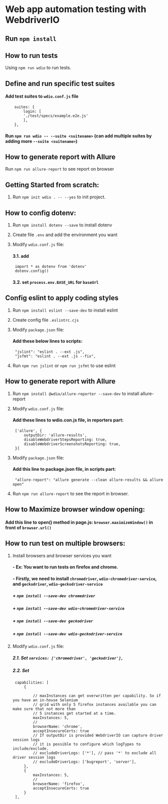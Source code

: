 # Web app automation testing with WebdriverIO

## Run `npm install`
   
## How to run tests

Using `npm run wdio` to run tests.

## Define and run specific test suites

#### Add test suites to `wdio.conf.js` file
        suites: {
            login: [
            './test/specs/example.e2e.js'
            ],
        },

#### Run `npm run wdio -- --suite <suitename>` (can add multiple suites by adding more `--suite <suitename>`)
## How to generate report with Allure

Run `npm run allure-report` to see report on browser


## Getting Started from scratch:

1. Run `npm init wdio . -- --yes` to init project.

## How to config dotenv:

1. Run `npm install dotenv --save` to install dotenv
2. Create file `.env` and add the environment you want
3. Modify `wdio.conf.js` file: 
    #### 3.1. add

        import * as dotenv from 'dotenv' 
        dotenv.config()

    #### 3.2. set `process.env.BASE_URL` for `baseUrl`

## Config eslint to apply coding styles

1. Run `npm install eslint --save-dev` to install eslint
2. Create config file `.eslintrc.cjs`
3. Modify `package.json` file:
    #### Add these below lines to scripts:

        "jslint": "eslint . --ext .js",
        "jsfmt": "eslint . --ext .js --fix",

4. Run `npm run jslint` or `npm run jsfmt` to use eslint

## How to generate report with Allure

1. Run `npm install @wdio/allure-reporter --save-dev` to install allure-report
2. Modify `wdio.conf.js` file:
    #### Add these lines to wdio.con.js file, in reporters part:

        ['allure', {
            outputDir: 'allure-results',
            disableWebdriverStepsReporting: true,
            disableWebdriverScreenshotsReporting: true,
        }]

3. Modify `package.json` file:
    #### Add this line to package.json file, in scripts part:

        "allure-report": "allure generate --clean allure-results && allure open"

4. Run `npm run allure-report` to see the report in browser.

## How to Maximize browser window opening:
#### Add this line to open() method in page.js: `browser.maximizeWindow()` in front of `browser.url()`

## How to run test on multiple browsers:
1. Install browsers and browser services you want
    #### - Ex: You want to run tests on firefox and chrome.

    #### - Firstly, we need to install `chromedriver`, `wdio-chromedriver-service`, and `geckodriver`, `wdio-geckodriver-service`

    ##### + `npm install --save-dev chromedriver`

    ##### + `npm install --save-dev wdio-chromedriver-service`

    ##### + `npm install --save-dev geckodriver`

    ##### + `npm install --save-dev wdio-geckodriver-service`

2. Modify `wdio.conf.js` file:
    ##### 2.1. Set `services: ['chromedriver', 'geckodriver'],`

    ##### 2.2. Set 
        capabilities: [
            {
    
                // maxInstances can get overwritten per capability. So if you have an in-house Selenium
                // grid with only 5 firefox instances available you can make sure that not more than
                // 5 instances get started at a time.
                maxInstances: 5,
                //
                browserName: 'chrome',
                acceptInsecureCerts: true
                // If outputDir is provided WebdriverIO can capture driver session logs
                // it is possible to configure which logTypes to include/exclude.
                // excludeDriverLogs: ['*'], // pass '*' to exclude all driver session logs
                // excludeDriverLogs: ['bugreport', 'server'],
            },
            {
                maxInstances: 5,
                //
                browserName: 'firefox',
                acceptInsecureCerts: true
            }
        ],

